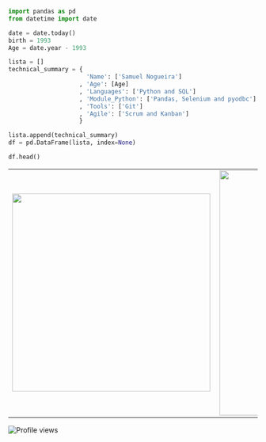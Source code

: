 ```python
import pandas as pd
from datetime import date

date = date.today()
birth = 1993
Age = date.year - 1993

lista = []
technical_summary = {
                      'Name': ['Samuel Nogueira']
                    , 'Age': [Age]
                    , 'Languages': ['Python and SQL']
                    , 'Module_Python': ['Pandas, Selenium and pyodbc']
                    , 'Tools': ['Git']
                    , 'Agile': ['Scrum and Kanban'] 
                    }

lista.append(technical_summary)
df = pd.DataFrame(lista, index=None)

df.head()
```

<center>
  <table>
    <tr>
      <td><img width="400px" align="left" src="https://github-readme-stats.vercel.app/api/top-langs/?username=samuel-nogueira&hide=html&layout=compact&theme=dracula" /></td>
        <td><img width="495px" align="left" src="https://github-readme-stats.vercel.app/api?username=samuel-nogueira&theme=dracula" /></td>
    </tr>   
  </table>
</center>

![Profile views](https://gpvc.arturio.dev/samuel-nogueira)  
